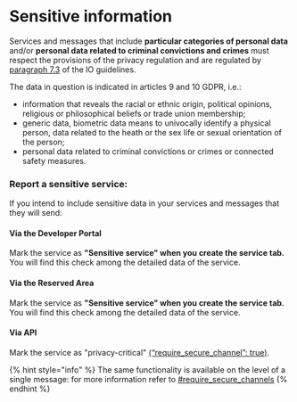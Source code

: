 # Sensitive information

Services and messages that include **particular categories of personal data** and/or **personal data related to criminal convictions and crimes** must respect the provisions of the privacy regulation and are regulated by [paragraph 7.3](https://trasparenza.agid.gov.it/moduli/downloadFile.php?file=oggetto_allegati/213121604430O__OLG+Punto+accesso+telematico+servizi+PA_3.11.2021.pdf) of the IO guidelines.

The data in question is indicated in articles 9 and 10 GDPR, i.e.: 

* information that reveals the racial or ethnic origin, political opinions, religious or philosophical beliefs or trade union membership;
* generic data, biometric data means to univocally identify a physical person, data related to the heath or the sex life or sexual orientation of the person;
* personal data related to criminal convictions or crimes or connected safety measures.

### Report a sensitive service: 

If you intend to include sensitive data in your services and messages that they will send:

#### Via the Developer Portal

Mark the service as **"Sensitive service" when you create the service tab.** You will find this check among the detailed data of the service.

#### Via the Reserved Area

Mark the service as **"Sensitive service" when you create the service tab.** You will find this check among the detailed data of the service.

#### Via API

Mark the service as "privacy-critical" [(“require_secure_channel”: true)](https://app.gitbook.com/s/mzwjFv2XaE1mjbz7I8gt/api/service-api/create-service).

{% hint style="info" %} The same functionality is available on the level of a single message: for more information refer to [#require_secure_channels](../../api-and-specifications/message-api/submit-a-message-passing-the-user-fiscal-code-in-the-request-body.md#require_secure_channels "mention") {% endhint %}